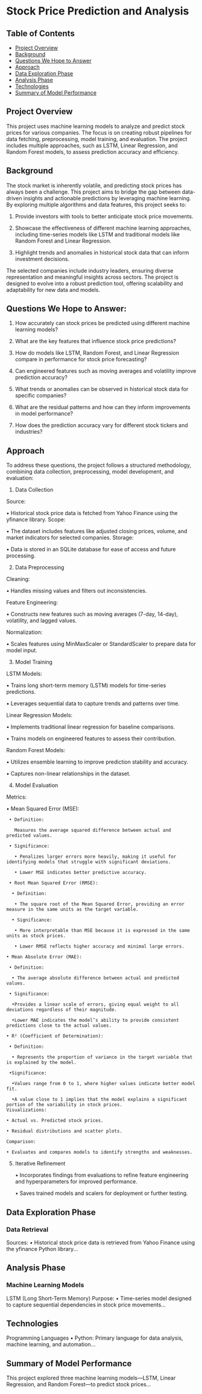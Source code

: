 
# Stock Price Prediction and Analysis

## Table of Contents
- [Project Overview](#project-overview)
- [Background](#background)
- [Questions We Hope to Answer](#questions-we-hope-to-answer)
- [Approach](#approach)
- [Data Exploration Phase](#data-exploration-phase)
- [Analysis Phase](#analysis-phase)
- [Technologies](#technologies)
- [Summary of Model Performance](#summary-of-model-performance)

## Project Overview
This project uses machine learning models to analyze and predict stock prices for various companies. The focus is on creating robust pipelines for data fetching, preprocessing, model training, and evaluation. The project includes multiple approaches, such as LSTM, Linear Regression, and Random Forest models, to assess prediction accuracy and efficiency.

## Background
The stock market is inherently volatile, and predicting stock prices has always been a challenge. This project aims to bridge the gap between data-driven insights and actionable predictions by leveraging machine learning. By exploring multiple algorithms and data features, this project seeks to:

1. Provide investors with tools to better anticipate stock price movements.

2. Showcase the effectiveness of different machine learning approaches, including time-series models like LSTM and traditional models like Random Forest and Linear Regression.

3. Highlight trends and anomalies in historical stock data that can inform investment decisions.


The selected companies include industry leaders, ensuring diverse representation and meaningful insights across sectors. The project is designed to evolve into a robust prediction tool, offering scalability and adaptability for new data and models.

## Questions We Hope to Answer:

1. How accurately can stock prices be predicted using different machine learning models?

2. What are the key features that influence stock price predictions?

3. How do models like LSTM, Random Forest, and Linear Regression compare in performance for stock price forecasting?

4. Can engineered features such as moving averages and volatility improve prediction accuracy?

5. What trends or anomalies can be observed in historical stock data for specific companies?

6. What are the residual patterns and how can they inform improvements in model performance?

7. How does the prediction accuracy vary for different stock tickers and industries?

## Approach
To address these questions, the project follows a structured methodology, combining data collection, preprocessing, model development, and evaluation:

1. Data Collection

Source: 

• Historical stock price data is fetched from Yahoo Finance using the yfinance library.
Scope: 

• The dataset includes features like adjusted closing prices, volume, and market indicators for selected companies.
Storage: 

• Data is stored in an SQLite database for ease of access and future processing.

2. Data Preprocessing

Cleaning: 

• Handles missing values and filters out inconsistencies.

Feature Engineering: 

• Constructs new features such as moving averages (7-day, 14-day), volatility, and lagged values.

Normalization: 

• Scales features using MinMaxScaler or StandardScaler to prepare data for model input.

3. Model Training

LSTM Models:

• Trains long short-term memory (LSTM) models for time-series predictions.

• Leverages sequential data to capture trends and patterns over time.

Linear Regression Models:

• Implements traditional linear regression for baseline comparisons.

• Trains models on engineered features to assess their contribution.

Random Forest Models:

• Utilizes ensemble learning to improve prediction stability and accuracy.

• Captures non-linear relationships in the dataset.

4. Model Evaluation

Metrics:

• Mean Squared Error (MSE):

	 • Definition: 

	   Measures the average squared difference between actual and predicted values.

	 • Significance:

	   • Penalizes larger errors more heavily, making it useful for identifying models that struggle with significant deviations.

	   • Lower MSE indicates better predictive accuracy.

	 • Root Mean Squared Error (RMSE):

	  • Definition: 

	   • The square root of the Mean Squared Error, providing an error measure in the same units as the target variable.

	  • Significance:

	   • More interpretable than MSE because it is expressed in the same units as stock prices.

	   • Lower RMSE reflects higher accuracy and minimal large errors.

	• Mean Absolute Error (MAE):

	 • Definition: 

	  • The average absolute difference between actual and predicted values.

	 • Significance:

	  •Provides a linear scale of errors, giving equal weight to all deviations regardless of their magnitude.

	  •Lower MAE indicates the model’s ability to provide consistent predictions close to the actual values.

	• R² (Coefficient of Determination):

	 • Definition: 

	  • Represents the proportion of variance in the target variable that is explained by the model.

	 •Significance:

	  •Values range from 0 to 1, where higher values indicate better model fit.

	  •A value close to 1 implies that the model explains a significant portion of the variability in stock prices.
	Visualizations:

	• Actual vs. Predicted stock prices.

	• Residual distributions and scatter plots.

	Comparison:

	• Evaluates and compares models to identify strengths and weaknesses.

5. Iterative Refinement

	• Incorporates findings from evaluations to refine feature engineering and hyperparameters for improved performance.

	• Saves trained models and scalers for deployment or further testing.

## Data Exploration Phase
### Data Retrieval
Sources:
• Historical stock price data is retrieved from Yahoo Finance using the yfinance Python library...

## Analysis Phase
### Machine Learning Models
LSTM (Long Short-Term Memory)
Purpose:
• Time-series model designed to capture sequential dependencies in stock price movements...

## Technologies
Programming Languages
• Python: Primary language for data analysis, machine learning, and automation...

## Summary of Model Performance
This project explored three machine learning models—LSTM, Linear Regression, and Random Forest—to predict stock prices...
